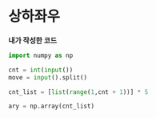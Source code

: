 # 상하좌우

**내가 작성한 코드**

```python
import numpy as np

cnt = int(input())
move = input().split()

cnt_list = [list(range(1,cnt + 1))] * 5 

ary = np.array(cnt_list)
```

